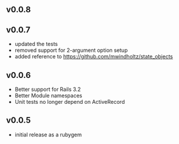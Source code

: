 ## v0.0.8
## v0.0.7
* updated the tests
* removed support for 2-argument option setup
* added reference to https://github.com/mwindholtz/state_objects

## v0.0.6

* Better support for Rails 3.2
* Better Module namespaces
* Unit tests no longer depend on ActiveRecord

## v0.0.5

* initial release as a rubygem
